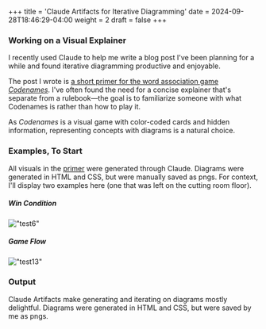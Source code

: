 +++
title = 'Claude Artifacts for Iterative Diagramming'
date = 2024-09-28T18:46:29-04:00
weight = 2
draft = false
+++

### Working on a Visual Explainer

I recently used Claude to help me write a blog post I've been planning for a while and found iterative diagramming productive and enjoyable.

The post I wrote is [a short primer for the word association game *Codenames*]((../codenames-primer/)). I've often found the need for a concise explainer that's separate from a rulebook—the goal is to familiarize someone with what Codenames is rather than how to play it.

As *Codenames* is a visual game with color-coded cards and hidden information, representing concepts with diagrams is a natural choice. 

### Examples, To Start

All visuals in the [primer](../codenames-primer/) were generated through Claude. Diagrams were generated in HTML and CSS, but were manually saved as pngs.  For context, I'll display two examples here (one that was left on the cutting room floor).

##### Win Condition
!["test6"](/img/example27.png)

##### Game Flow
!["test13"](/img/example13.png)






### Output

Claude Artifacts make generating and iterating on diagrams mostly delightful. Diagrams were generated in HTML and CSS, but were saved by me as pngs. 


